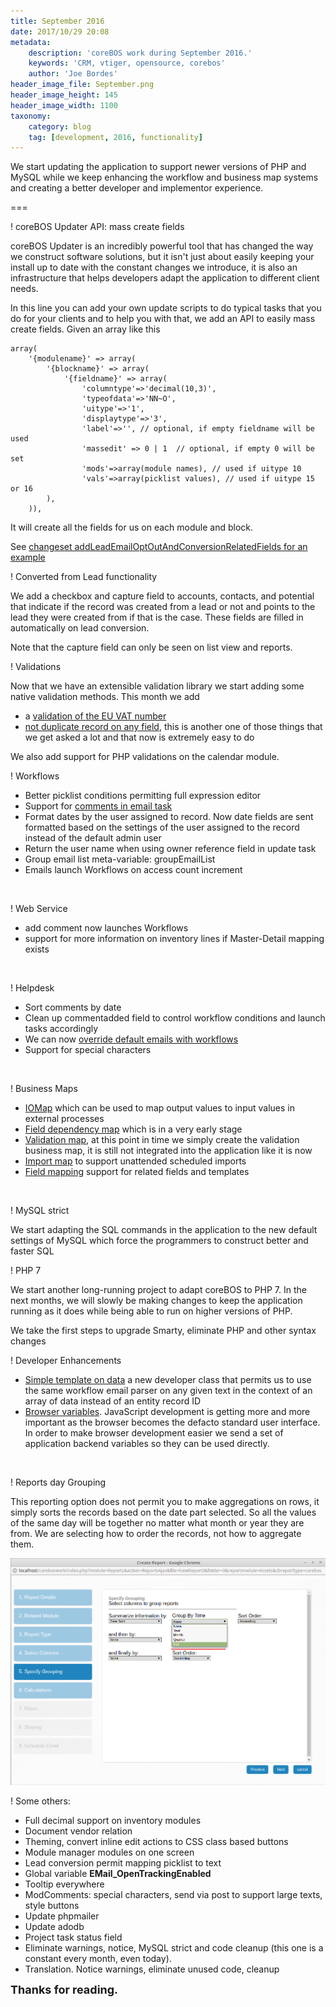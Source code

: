 ```yaml
---
title: September 2016
date: 2017/10/29 20:08
metadata:
    description: 'coreBOS work during September 2016.'
    keywords: 'CRM, vtiger, opensource, corebos'
    author: 'Joe Bordes'
header_image_file: September.png
header_image_height: 145
header_image_width: 1100
taxonomy:
    category: blog
    tag: [development, 2016, functionality]
---
```


We start updating the application to support newer versions of PHP and MySQL while we keep enhancing the workflow and business map systems and creating a better developer and implementor experience.

===

 ! coreBOS Updater API: mass create fields

coreBOS Updater is an incredibly powerful tool that has changed the way we construct software solutions, but it isn't just about easily keeping your install up to date with the constant changes we introduce, it is also an infrastructure that helps developers adapt the application to different client needs.

In this line you can add your own update scripts to do typical tasks that you do for your clients and to help you with that, we add an API to easily mass create fields. Given an array like this

```
array(
	'{modulename}' => array(
		'{blockname}' => array(
			'{fieldname}' => array(
				'columntype'=>'decimal(10,3)',
				'typeofdata'=>'NN~O',
				'uitype'=>'1',
				'displaytype'=>'3',
				'label'=>'', // optional, if empty fieldname will be used
				'massedit' => 0 | 1  // optional, if empty 0 will be set
				'mods'=>array(module names), // used if uitype 10
				'vals'=>array(picklist values), // used if uitype 15 or 16
		),
	)),
```

It will create all the fields for us on each module and block.

See [changeset addLeadEmailOptOutAndConversionRelatedFields for an example](https://github.com/tsolucio/corebos/blob/master/build/changeSets/addLeadEmailOptOutAndConversionRelatedFields.php)

 ! Converted from Lead functionality

We add a checkbox and capture field to accounts, contacts, and potential that indicate if the record was created from a lead or not and points to the lead they were created from if that is the case. These fields are filled in automatically on lead conversion.

Note that the capture field can only be seen on list view and reports.

 ! Validations

Now that we have an extensible validation library we start adding some native validation methods. This month we add

 - a [validation of the EU VAT number](https://github.com/tsolucio/corebos/blob/master/include/validation/Validations.php#L71)
 - [not duplicate record on any field](https://github.com/tsolucio/corebos/blob/master/include/validation/Validations.php#L93), this is another one of those things that we get asked a lot and that now is extremely easy to do

We also add support for PHP validations on the calendar module.

 ! Workflows

 - Better picklist conditions permitting full expression editor
 - Support for [comments in email task](http://corebos.org/documentation/doku.php?noprocess=1&id=en:email_workflows#comments)
 - Format dates by the user assigned to record. Now date fields are sent formatted based on the settings of the user assigned to the record instead of the default admin user
 - Return the user name when using owner reference field in update task
 - Group email list meta-variable: groupEmailList
 - Emails launch Workflows on access count increment

<br/>

 ! Web Service

 - add comment now launches Workflows
 - support for more information on inventory lines if Master-Detail mapping exists

<br/>

 ! Helpdesk

 - Sort comments by date
 - Clean up commentadded field to control workflow conditions and launch tasks accordingly
 - We can now [override default emails with workflows](http://corebos.org/documentation/doku.php?id=en:helpdesk:notificationemails)
 - Support for special characters

<br/>

 ! Business Maps

 - [IOMap](http://corebos.org/documentation/doku.php?noprocess=1&id=en:adminmanual:businessmappings:iomap) which can be used to map output values to input values in external processes
 - [Field dependency map](http://corebos.org/documentation/doku.php?noprocess=1&id=en:adminmanual:businessmappings:field_dependency) which is in a very early stage
 - [Validation map](http://corebos.org/documentation/doku.php?noprocess=1&id=en:adminmanual:businessmappings:validations), at this point in time we simply create the validation business map, it is still not integrated into the application like it is now
 - [Import map](http://corebos.org/documentation/doku.php?noprocess=1&id=en:adminmanual:businessmappings:import) to support unattended scheduled imports
 - [Field mapping](http://corebos.org/documentation/doku.php?noprocess=1&id=en:adminmanual:businessmappings:mapping) support for related fields and templates

<br/>

 ! MySQL strict

We start adapting the SQL commands in the application to the new default settings of MySQL which force the programmers to construct better and faster SQL

 ! PHP 7

We start another long-running project to adapt coreBOS to PHP 7. In the next months, we will slowly be making changes to keep the application running as it does while being able to run on higher versions of PHP.

We take the first steps to upgrade Smarty, eliminate PHP and other syntax changes

 ! Developer Enhancements

 - [Simple template on data](https://github.com/tsolucio/corebos/blob/master/modules/com_vtiger_workflow/VTSimpleTemplateOnData.inc) a new developer class that permits us to use the same workflow email parser on any given text in the context of an array of data instead of an entity record ID
 - [Browser variables](https://github.com/tsolucio/corebos/blob/master/Smarty/templates/BrowserVariables.tpl#L12). JavaScript development is getting more and more important as the browser becomes the defacto standard user interface. In order to make browser development easier we send a set of application backend variables so they can be used directly.

<br/>

 ! Reports day Grouping

This reporting option does not permit you to make aggregations on rows, it simply sorts the records based on the date part selected. So all the values of the same day will be together no matter what month or year they are from. We are selecting how to order the records, not how to aggregate them.

![Reports day Grouping](ReportGroupByDay.png)

 ! Some others:

 - Full decimal support on inventory modules
 - Document vendor relation
 - Theming, convert inline edit actions to CSS class based buttons
 - Module manager modules on one screen
 - Lead conversion permit mapping picklist to text
 - Global variable **EMail_OpenTrackingEnabled**
 - Tooltip everywhere
 - ModComments: special characters, send via post to support large texts, style buttons
 - Update phpmailer
 - Update adodb
 - Project task status field
 - Eliminate warnings, notice, MySQL strict and code cleanup (this one is a constant every month, even today).
 - Translation. Notice warnings, eliminate unused code, cleanup

**<span style="font-size:large">Thanks for reading.</span>**

